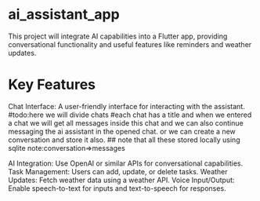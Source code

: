 # ai_assistant_app

This project will integrate AI capabilities into a Flutter app,
providing conversational functionality and useful features like reminders and weather updates.

# Key Features
Chat Interface: A user-friendly interface for interacting with the assistant.
    #todo:here we will divide chats
    #each chat has a title and when we entered a chat
     we will get all messages inside this chat and we can also
     continue messaging the ai assistant in the opened chat.
     or we can create a new conversation and store it also.
     ## note that all these stored locally using sqlite
     note:conversation=>messages

AI Integration: Use OpenAI or similar APIs for conversational capabilities.
Task Management: Users can add, update, or delete tasks.
Weather Updates: Fetch weather data using a weather API.
Voice Input/Output: Enable speech-to-text for inputs and text-to-speech for responses.


